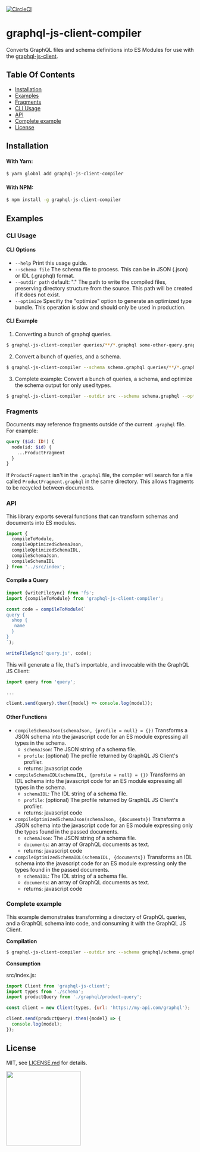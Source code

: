 [![CircleCI](https://circleci.com/gh/Shopify/graphql-js-client-compiler.svg?style=svg)](https://circleci.com/gh/Shopify/graphql-js-client-compiler)

# graphql-js-client-compiler

Converts GraphQL files and schema definitions into ES Modules for use with the [graphql-js-client](https://github.com/Shopify/graphql-js-client).

## Table Of Contents

- [Installation](#installation)
- [Examples](#examples)
- [Fragments](#fragments)
- [CLI Usage](#cli_usage)
- [API](#api)
- [Complete example](#complete_example)
- [License](http://github.com/Shopify/graphql-js-client-compiler/blob/master/LICENSE.md)

## Installation

#### With Yarn:

```bash
$ yarn global add graphql-js-client-compiler
```

#### With NPM:

```bash
$ npm install -g graphql-js-client-compiler
```

## Examples

### CLI Usage

#### CLI Options

- `--help`
  Print this usage guide.
- `--schema file`
  The schema file to process. This can be in JSON (.json) or IDL (.graphql) format.
- `--outdir path`
  default: "." The path to write the compiled files, preserving directory structure from the source. This path will be created if it does not exist.
- `--optimize`
  Specifiy the "optimize" option to generate an optimized type bundle. This operation is slow and should only be used in production.

#### CLI Example

1. Converting a bunch of graphql queries.
```bash
$ graphql-js-client-compiler queries/**/*.graphql some-other-query.graphql
```
2. Convert a bunch of queries, and a schema.
```bash
$ graphql-js-client-compiler --schema schema.graphql queries/**/*.graphql
```
3. Complete example: Convert a bunch of queries, a schema, and optimize the schema output for only used types.
```bash
$ graphql-js-client-compiler --outdir src --schema schema.graphql --optimize queries/**/*.graphql
```

### Fragments

Documents may reference fragments outside of the current `.graphql` file. For example:

```graphql
query ($id: ID!) {
  node(id: $id) {
    ...ProductFragment
  }
}
```

If `ProductFragment` isn't in the `.graphql` file, the compiler will search for a file called `ProductFragment.graphql` in the same directory. This allows fragments to be recycled between documents.

### API

This library exports several functions that can transform schemas and documents into ES modules.


```javascript
import {
  compileToModule,
  compileOptimizedSchemaJson,
  compileOptimizedSchemaIDL,
  compileSchemaJson,
  compileSchemaIDL
} from '../src/index';
```

#### Compile a Query

```javascript
import {writeFileSync} from 'fs';
import {compileToModule} from 'graphql-js-client-compiler';

const code = compileToModule(`
query {
  shop {
   name
  }
}
`);

writeFileSync('query.js', code);
```

This will generate a file, that's importable, and invocable with the GraphQL JS Client:

```javascript
import query from 'query';

...

client.send(query).then({model} => console.log(model));
```

#### Other Functions

- `compileSchemaJson(schemaJson, {profile = null} = {})`
  Transforms a JSON schema into the javascript code for an ES module expressing all types in the schema.
  - `schemaJson`: The JSON string of a schema file.
  - `profile`: (optional) The profile returned by GraphQL JS Client's profiler.
  - returns: javascript code
- `compileSchemaIDL(schemaIDL, {profile = null} = {})`
  Transforms an IDL schema into the javascript code for an ES module expressing all types in the schema.
  - `schemaIDL`: The IDL string of a schema file.
  - `profile`: (optional) The profile returned by GraphQL JS Client's profiler.
  - returns: javascript code
- `compileOptimizedSchemaJson(schemaJson, {documents})`
  Transforms a JSON schema into the javascript code for an ES module expressing only the types found in the passed documents.
  - `schemaJson`: The JSON string of a schema file.
  - `documents`: an array of GraphQL documents as text.
  - returns: javascript code
- `compileOptimizedSchemaIDL(schemaIDL, {documents})`
  Transforms an IDL schema into the javascript code for an ES module expressing only the types found in the passed documents.
  - `schemaIDL`: The IDL string of a schema file.
  - `documents`: an array of GraphQL documents as text.
  - returns: javascript code


### Complete example

This example demonstrates transforming a directory of GraphQL queries, and a GraphQL schema into code, and consuming it with the GraphQL JS Client.


__Compilation__
```bash
$ graphql-js-client-compiler --outdir src --schema graphql/schema.graphql --optimize graphql/**/*.graphql
```

__Consumption__

src/index.js:

```javascript
import Client from 'graphql-js-client';
import types from './schema';
import productQuery from './graphql/product-query';

const client = new Client(types, {url: 'https://my-api.com/graphql');

client.send(productQuery).then({model} => {
  console.log(model);
});
```

## License

MIT, see [LICENSE.md](http://github.com/Shopify/graphql-js-client-compiler/blob/master/LICENSE.md) for details.

<img src="https://cdn.shopify.com/shopify-marketing_assets/builds/19.0.0/shopify-full-color-black.svg" width="200" />
